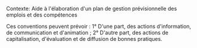 Contexte: Aide à l'élaboration d'un plan de gestion prévisionnelle  des emplois et des compétences

Ces conventions peuvent prévoir : 1° D'une part, des actions d'information, de communication et d'animation ; 2° D'autre part, des actions de capitalisation, d'évaluation et de diffusion de bonnes pratiques.
